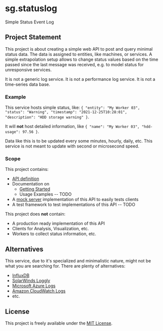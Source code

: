 # sg.statuslog
Simple Status Event Log

## Project Statement
This project is about creating a simple web API to post and query minimal status data.
The data is assigned to entities, like machines, or services.
A simple extrapolation setup allows to change status values based on the time passed since the last message was received, e.g. to model status for unresponsive services.

It is not a generic log service.
It is not a performance log service.
It is not a time-series data base.


### Example
This service hosts simple status, like:
`{ "entity": "My Worker 03", "status": "Warning", "timestamp": "2021-12-25T10:28:01", "description": "HDD storage warning" }`.

It will **not** host detailed information, like `{ "name": "My Worker 03", "hdd-usage": 97.56 }`.

Data like this is to be updated every some minutes, hourly, daily, etc.
This service is not meant to update with second or microsecond speed.


### Scope
This project contains:
* [API definition](./doc/api.md)
* Documentation on
	* [Getting Started](./doc/getting-started.md)
	* Usage Examples -- TODO
* A [mock server](./server/README.md) implementation of this API to easily tests clients
* A test framework to test implementations of this API -- TODO

This project does **not** contain:
* A production ready implementation of this API
* Clients for Analysis, Visualization, etc.
* Workers to collect status information, etc.


## Alternatives
This service, due to it's specialized and minimalistic nature, might not be what you are searching for.
There are plenty of alternatives:

* [InfluxDB](https://www.influxdata.com/)
* [SolarWinds Loggly](https://www.loggly.com/)
* [Microsoft Azure Logs](https://docs.microsoft.com/en-us/azure/azure-monitor/logs/data-platform-logs)
* [Amazon CloudWatch Logs](https://docs.aws.amazon.com/AmazonCloudWatch/latest/logs)
* etc.


## License
This project is freely available under the [MIT License](./LICENSE).

